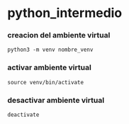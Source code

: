 # python_intermedio 

### creacion del ambiente virtual
```
python3 -m venv nombre_venv
```

### activar ambiente virtual

```
source venv/bin/activate
```

### desactivar ambiente virtual

```
deactivate
```